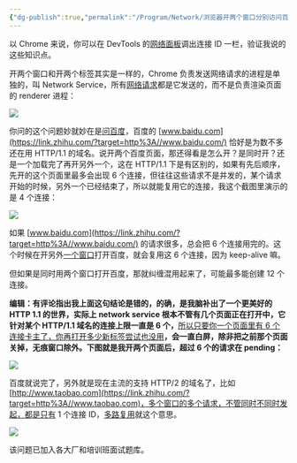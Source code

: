 ```yaml
---
{"dg-publish":true,"permalink":"/Program/Network/浏览器开两个窗口分别访问百度，各自窗口会单独创建tcp连接吗，还是复用之前的tcp/"}
---
```






以 Chrome 来说，你可以在 DevTools 的[网络面板](https://www.zhihu.com/search?q=%E7%BD%91%E7%BB%9C%E9%9D%A2%E6%9D%BF&search_source=Entity&hybrid_search_source=Entity&hybrid_search_extra=%7B%22sourceType%22%3A%22answer%22%2C%22sourceId%22%3A2688086521%7D)调出连接 ID 一栏，验证我说的这些知识点。

开两个窗口和开两个标签其实是一样的，Chrome 负责发送网络请求的进程是单独的，叫 Network Service，所有[网络请求](https://www.zhihu.com/search?q=%E7%BD%91%E7%BB%9C%E8%AF%B7%E6%B1%82&search_source=Entity&hybrid_search_source=Entity&hybrid_search_extra=%7B%22sourceType%22%3A%22answer%22%2C%22sourceId%22%3A2688086521%7D)都是它发送的，而不是负责渲染页面的 renderer 进程：

![](https://picx.zhimg.com/80/v2-d910c3634c0109fbed35869263bf8ffc_720w.webp?source=2c26e567)

你问的这个问题妙就妙在是[问百度](https://www.zhihu.com/search?q=%E9%97%AE%E7%99%BE%E5%BA%A6&search_source=Entity&hybrid_search_source=Entity&hybrid_search_extra=%7B%22sourceType%22%3A%22answer%22%2C%22sourceId%22%3A2688086521%7D)，百度的 [www.baidu.com](https://link.zhihu.com/?target=http%3A//www.baidu.com/) 恰好是为数不多还在用 HTTP/1.1 的域名。说开两个百度页面，那还得看是怎么开？是同时开？还是一个加载完了再开另外一个，这在 HTTP/1.1 下是有区别的，如果有先后顺序，先开的这个页面里最多会出现 6 个连接，但往往这些请求不是并发的，某个请求开始的时候，另外一个已经结束了，所以就能复用它的连接，我这个截图里演示的是 4 个连接：

![](https://pica.zhimg.com/80/v2-95c692005794c048c3f6541e09128467_720w.webp?source=2c26e567)

如果 [www.baidu.com](https://link.zhihu.com/?target=http%3A//www.baidu.com/) 的请求很多，总会把 6 个连接用完的。这个时候在开另外[一个窗口](https://www.zhihu.com/search?q=%E4%B8%80%E4%B8%AA%E7%AA%97%E5%8F%A3&search_source=Entity&hybrid_search_source=Entity&hybrid_search_extra=%7B%22sourceType%22%3A%22answer%22%2C%22sourceId%22%3A2688086521%7D)打开百度，就会复用这 6 个连接，因为 keep-alive 嘛。

但如果是同时用两个窗口打开百度，那就纠缠混用起来了，可能最多能创建 12 个连接。

**编辑：有评论指出我上面这句结论是错的，的确，是我脑补出了一个更美好的 HTTP 1.1 的世界，实际上 network service 根本不管有几个页面正在打开中，它针对某个 HTTP/1.1 域名的连接上限一直是 6 个，**[所以只要你一个页面里有 6 个连接卡主了，你再打开多少新标签尝试也没用](https://link.zhihu.com/?target=https%3A//source.chromium.org/chromium/chromium/src/%2B/main%3Aservices/network/resource_scheduler/resource_scheduler.cc%3Bl%3D766)**，会一直白屏，除非把之前那个页面关掉，无痕窗口除外。下图就是我开两个页面后，超过 6 个的请求在 pending：** 

![](https://picx.zhimg.com/80/v2-eceec31f081830042c8baf89aeebcbfb_720w.webp?source=2c26e567)

百度就说完了，另外就是现在主流的支持 HTTP/2 的域名了，比如 [http://www.taobao.com](https://link.zhihu.com/?target=http%3A//www.taobao.com)，多个窗口的多个请求，不管同时不同时发起，都是只有 1 个连接 ID，[多路复用](https://www.zhihu.com/search?q=%E5%A4%9A%E8%B7%AF%E5%A4%8D%E7%94%A8&search_source=Entity&hybrid_search_source=Entity&hybrid_search_extra=%7B%22sourceType%22%3A%22answer%22%2C%22sourceId%22%3A2688086521%7D)就这个意思。

![](https://picx.zhimg.com/80/v2-f2945e08a1086b5b057d795c0e20eb2f_720w.webp?source=2c26e567)

该问题已加入各大厂和培训班面试题库。

